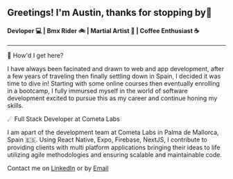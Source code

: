 ## Greetings! I'm Austin, thanks for stopping by👋

#### Devloper 💻 | Bmx Rider 🚲 | Martial Artist 🥋 | Coffee Enthusiast ☕ 

--- 

🤔 How'd I get here? 

I have always been facinated and drawn to web and app development, after a few years of traveling then finally settling down in Spain, I decided it was time to dive in! Starting with some online courses then eventually enrolling in a bootcamp, I fully immursed myself in the world of software development excited to pursue this as my career and continue honing my skills.

☄ Full Stack Developer at Cometa Labs

I am apart of the development team at Cometa Labs in Palma de Mallorca, Spain 🇪🇸. Using React Native, Expo, Firebase, NextJS, I contribute to providing clients with multi platform applications bringing their ideas to life utilizing agile methodologies and ensuring scalable and maintainable code. 

Contact me on [LinkedIn](https://www.linkedin.com/in/austin-mazur/) or by [Email](mailto:mazuraustin1@gmail.com?subject=[GitHub]%20Inquiry)
<!--
**austinmazur1/austinmazur1** is a ✨ _special_ ✨ repository because its `README.md` (this file) appears on your GitHub profile.

Here are some ideas to get you started:

- 🔭 I’m currently working on ...
- 🌱 I’m currently learning ...
- 👯 I’m looking to collaborate on ...
- 🤔 I’m looking for help with ...
- 💬 Ask me about ...
- 📫 How to reach me: ...
- 😄 Pronouns: ...
- ⚡ Fun fact: ...
-->
